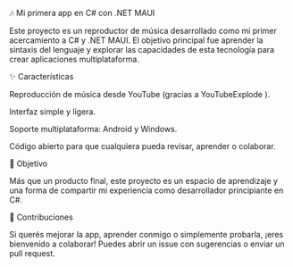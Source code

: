 🎶 Mi primera app en C# con .NET MAUI

Este proyecto es un reproductor de música desarrollado como mi primer acercamiento a C# y .NET MAUI.
El objetivo principal fue aprender la sintaxis del lenguaje y explorar las capacidades de esta tecnología para crear aplicaciones multiplataforma.

✨ Características

Reproducción de música desde YouTube (gracias a YouTubeExplode
).

Interfaz simple y ligera.

Soporte multiplataforma: Android y Windows.

Código abierto para que cualquiera pueda revisar, aprender o colaborar.

🎯 Objetivo

Más que un producto final, este proyecto es un espacio de aprendizaje y una forma de compartir mi experiencia como desarrollador principiante en C#.

🤝 Contribuciones

Si querés mejorar la app, aprender conmigo o simplemente probarla, ¡eres bienvenido a colaborar!
Puedes abrir un issue con sugerencias o enviar un pull request.
